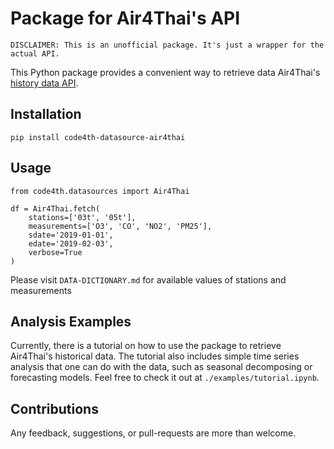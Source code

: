 # Package for Air4Thai's API

```
DISCLAIMER: This is an unofficial package. It's just a wrapper for the actual API.
```
This Python package provides a convenient way to retrieve data Air4Thai's [history data API][api].

## Installation
```
pip install code4th-datasource-air4thai
```

## Usage
```
from code4th.datasources import Air4Thai

df = Air4Thai.fetch(
    stations=['03t', '05t'],
    measurements=['O3', 'CO', 'NO2', 'PM25'],
    sdate='2019-01-01',
    edate='2019-02-03',
    verbose=True
)
```

Please visit `DATA-DICTIONARY.md` for available values of stations and measurements

## Analysis Examples
Currently, there is a tutorial on how to use the package to retrieve Air4Thai's historical data. The tutorial also includes simple time series analysis that one can do with the data, such as seasonal decomposing or forecasting models.
Feel free to check it out at `./examples/tutorial.ipynb`.


## Contributions
Any feedback, suggestions, or pull-requests are more than welcome.

[api]: http://air4thai.pcd.go.th/webV2/history/

